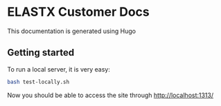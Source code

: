 # ELASTX Customer Docs

This documentation is generated using Hugo

## Getting started

To run a local server, it is very easy:

```bash
bash test-locally.sh
```

Now you should be able to access the site through [http://localhost:1313/](http://localhost:1313/)
